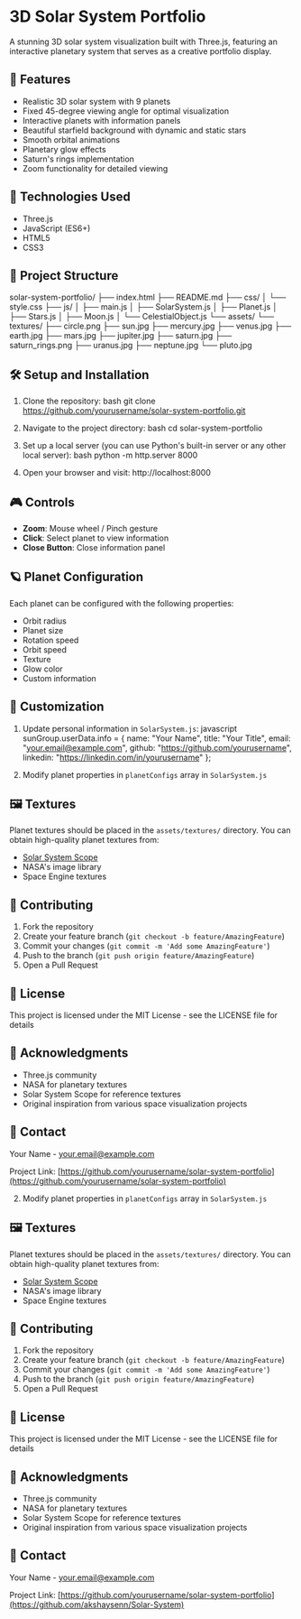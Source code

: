 # 3D Solar System Portfolio

A stunning 3D solar system visualization built with Three.js, featuring an interactive planetary system that serves as a creative portfolio display.

## 🌟 Features

- Realistic 3D solar system with 9 planets
- Fixed 45-degree viewing angle for optimal visualization
- Interactive planets with information panels
- Beautiful starfield background with dynamic and static stars
- Smooth orbital animations
- Planetary glow effects
- Saturn's rings implementation
- Zoom functionality for detailed viewing

## 🚀 Technologies Used

- Three.js
- JavaScript (ES6+)
- HTML5
- CSS3

## 📁 Project Structure
solar-system-portfolio/
├── index.html
├── README.md
├── css/
│ └── style.css
├── js/
│ ├── main.js
│ ├── SolarSystem.js
│ ├── Planet.js
│ ├── Stars.js
│ ├── Moon.js
│ └── CelestialObject.js
└── assets/
└── textures/
├── circle.png
├── sun.jpg
├── mercury.jpg
├── venus.jpg
├── earth.jpg
├── mars.jpg
├── jupiter.jpg
├── saturn.jpg
├── saturn_rings.png
├── uranus.jpg
├── neptune.jpg
└── pluto.jpg

## 🛠️ Setup and Installation

1. Clone the repository:
bash
git clone https://github.com/yourusername/solar-system-portfolio.git

2. Navigate to the project directory:
bash
cd solar-system-portfolio  

3. Set up a local server (you can use Python's built-in server or any other local server):
bash
python -m http.server 8000

4. Open your browser and visit:
http://localhost:8000


## 🎮 Controls

- **Zoom**: Mouse wheel / Pinch gesture
- **Click**: Select planet to view information
- **Close Button**: Close information panel

## 🪐 Planet Configuration

Each planet can be configured with the following properties:
- Orbit radius
- Planet size
- Rotation speed
- Orbit speed
- Texture
- Glow color
- Custom information

## 📝 Customization

1. Update personal information in `SolarSystem.js`:
javascript
sunGroup.userData.info = {
name: "Your Name",
title: "Your Title",
email: "your.email@example.com",
github: "https://github.com/yourusername",
linkedin: "https://linkedin.com/in/yourusername"
};

2. Modify planet properties in `planetConfigs` array in `SolarSystem.js`

## 🖼️ Textures

Planet textures should be placed in the `assets/textures/` directory. You can obtain high-quality planet textures from:
- [Solar System Scope](https://www.solarsystemscope.com/textures/)
- NASA's image library
- Space Engine textures

## 🤝 Contributing

1. Fork the repository
2. Create your feature branch (`git checkout -b feature/AmazingFeature`)
3. Commit your changes (`git commit -m 'Add some AmazingFeature'`)
4. Push to the branch (`git push origin feature/AmazingFeature`)
5. Open a Pull Request

## 📜 License

This project is licensed under the MIT License - see the LICENSE file for details

## 🙏 Acknowledgments

- Three.js community
- NASA for planetary textures
- Solar System Scope for reference textures
- Original inspiration from various space visualization projects

## 📧 Contact

Your Name - your.email@example.com

Project Link: [https://github.com/yourusername/solar-system-portfolio](https://github.com/yourusername/solar-system-portfolio)

2. Modify planet properties in `planetConfigs` array in `SolarSystem.js`

## 🖼️ Textures

Planet textures should be placed in the `assets/textures/` directory. You can obtain high-quality planet textures from:
- [Solar System Scope](https://www.solarsystemscope.com/textures/)
- NASA's image library
- Space Engine textures

## 🤝 Contributing

1. Fork the repository
2. Create your feature branch (`git checkout -b feature/AmazingFeature`)
3. Commit your changes (`git commit -m 'Add some AmazingFeature'`)
4. Push to the branch (`git push origin feature/AmazingFeature`)
5. Open a Pull Request

## 📜 License

This project is licensed under the MIT License - see the LICENSE file for details

## 🙏 Acknowledgments

- Three.js community
- NASA for planetary textures
- Solar System Scope for reference textures
- Original inspiration from various space visualization projects

## 📧 Contact

Your Name - your.email@example.com

Project Link: [https://github.com/yourusername/solar-system-portfolio](https://github.com/akshaysenn/Solar-System)
